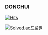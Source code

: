 ### DONGHUI


[![Hits](https://hits.seeyoufarm.com/api/count/incr/badge.svg?url=https%3A%2F%2Fgithub.com%2Fdongdong-119&count_bg=%2307B6AE&title_bg=%23050D7E&icon=&icon_color=%23E7E7E7&title=hits&edge_flat=false)](https://hits.seeyoufarm.com)


[![Solved.ac프로필](http://mazassumnida.wtf/api/generate_badge?boj=dongdong119)](https://solved.ac/dongdong119)
